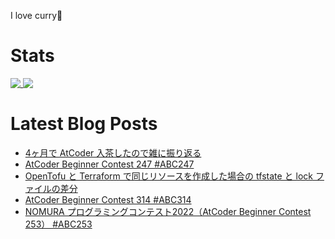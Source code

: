 I love curry🍛

# Stats

<a href="https://github.com/anuraghazra/github-readme-stats">
  <img align="top" src="https://github-readme-stats.vercel.app/api/?username=michimani&show_icons=true&title_color=fff&icon_color=8B949E&text_color=8B949E&bg_color=0D1117&hide_border=true" />
</a>
<a href="https://github.com/anuraghazra/github-readme-stats">
  <img align="top" src="https://github-readme-stats.vercel.app/api/top-langs/?username=michimani&title_color=fff&icon_color=8B949E&text_color=8B949E&bg_color=0D1117&hide_border=true&hide=html&layout=donut&langs_count=6" />
</a>

# Latest Blog Posts
<!-- BLOG-POST-LIST:START -->
- [4ヶ月で AtCoder 入茶したので雑に振り返る](https://michimani.net/post/programming-atcoder-algorithm-ranks-brown/)
- [AtCoder Beginner Contest 247 #ABC247](https://michimani.net/post/programming-atcoder-beginner-contest-247/)
- [OpenTofu と Terraform で同じリソースを作成した場合の tfstate と lock ファイルの差分](https://michimani.net/post/infra-defference-between-opentofu-and-terraform/)
- [AtCoder Beginner Contest 314 #ABC314](https://michimani.net/post/programming-atcoder-beginner-contest-314/)
- [NOMURA プログラミングコンテスト2022（AtCoder Beginner Contest 253） #ABC253](https://michimani.net/post/programming-atcoder-beginner-contest-253/)
<!-- BLOG-POST-LIST:END -->
